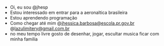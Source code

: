 -  Oi, eu sou @jhesp
-  Estou interessado em entrar para a aeronaltica brasileira
-  Estou aprendendo programação
-  Como chegar até mim @jhessica.barbosa@escola.pr.gov.br @lazulimitery@gmail.com.br
-  no meu tempo livre gosto de desenhar, jogar, escultar musica ficar com minha familia

